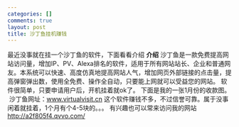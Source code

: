```yaml
--- 
categories: []
comments: true
layout: post
title: 沙丁鱼挂机赚钱
---
```

最近没事就在挂一个沙丁鱼的软件，下面看看介绍
<strong>介绍</strong>
沙丁鱼是一款免费提高网站访问量，增加IP、PV、Alexa排名的软件，适用于所有网站站长、企业和普通网友。本系统可以快速、高度仿真地提高网站人气，增加网页外部链接的点击量，提高弹窗弹出数，使用全免费、操作全自动，只要能上网就可以受益您的网站。
软件很简单，只要申请用户后，开机挂着就ok了。
下面是我的一张1月份的收款图。
<img alt="" src="http://xinlogs.com/attachment/1263429216_92845fd5.png">
沙丁鱼网址：<a href="http://www.virtualvisit.cn/index.php?inductid=d8bdc54259de42323fd1e05881e77c96">www.virtualvisit.cn</a>
这个软件赚钱不多，不过信誉可靠。属于没事闲着就挂着，1个月有个4-5块的。。。
有兴趣也可以常来访问我的网站
<a href="http://a2f805f4.qvvo.com/">http://a2f805f4.qvvo.com/</a>
